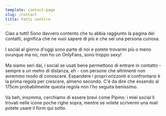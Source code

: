 ```yaml
---
template: contact-page
slug: /contact
title: Fatti sentire
---
```

<!--StartFragment-->

Ciao a tutti! Sono davvero contento che tu abbia raggiunto la pagina dei contatti, significa che ne vuoi sapere di più e che sei una persona curiosa.\
\
I social al giorno d'oggi sono parte di noi e potete trovarmi più o meno ovunque ma no, non ho un OnlyFans, sono troppo sexy!\
\
Ma siamo seri dai, i social se usati bene permettono di entrare in contatto - sempre a un metro di distanza, eh - con persone che altrimenti non avremmo modo di conoscere. Espandere i propri orizzonti e confrontarsi è la prima regola per crescere, almeno secondo. C'è da dire che essendo al 175cm probabilmente questa regola non l'ho seguita benissimo.\
\
Va beh, insomma, cerchiamo di essere brevi come Pipino: i miei social li trovati nelle icone poche righe sopra, mentre se volete scrivermi una mail potete usare il form qui sotto.

<!--EndFragment-->